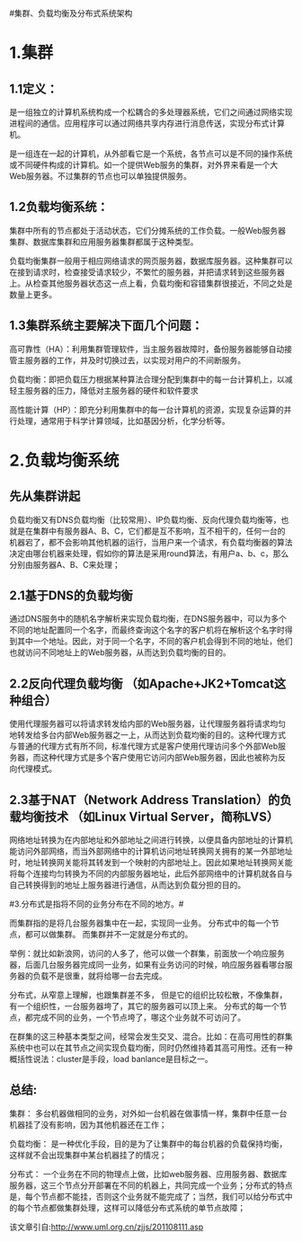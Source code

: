 #集群、负载均衡及分布式系统架构 
# 1.集群 #

## 1.1定义： ##

是一组独立的计算机系统构成一个松耦合的多处理器系统，它们之间通过网络实现进程间的通信。应用程序可以通过网络共享内存进行消息传送，实现分布式计算机。

是一组连在一起的计算机，从外部看它是一个系统，各节点可以是不同的操作系统或不同硬件构成的计算机。如一个提供Web服务的集群，对外界来看是一个大Web服务器。不过集群的节点也可以单独提供服务。

## 1.2负载均衡系统： ##

集群中所有的节点都处于活动状态，它们分摊系统的工作负载。一般Web服务器集群、数据库集群和应用服务器集群都属于这种类型。

负载均衡集群一般用于相应网络请求的网页服务器，数据库服务器。这种集群可以在接到请求时，检查接受请求较少，不繁忙的服务器，并把请求转到这些服务器上。从检查其他服务器状态这一点上看，负载均衡和容错集群很接近，不同之处是数量上更多。

## 1.3集群系统主要解决下面几个问题： ##

高可靠性（HA）：利用集群管理软件，当主服务器故障时，备份服务器能够自动接管主服务器的工作，并及时切换过去，以实现对用户的不间断服务。


负载均衡：即把负载压力根据某种算法合理分配到集群中的每一台计算机上，以减轻主服务器的压力，降低对主服务器的硬件和软件要求


高性能计算（HP）：即充分利用集群中的每一台计算机的资源，实现复杂运算的并行处理，通常用于科学计算领域，比如基因分析，化学分析等。
# 2.负载均衡系统 #

## 先从集群讲起 ##

负载均衡又有DNS负载均衡（比较常用）、IP负载均衡、反向代理负载均衡等，也就是在集群中有服务器A、B、C，它们都是互不影响，互不相干的，任何一台的机器宕了，都不会影响其他机器的运行，当用户来一个请求，有负载均衡器的算法决定由哪台机器来处理，假如你的算法是采用round算法，有用户a、b、c，那么分别由服务器A、B、C来处理；

## 2.1基于DNS的负载均衡 ##


通过DNS服务中的随机名字解析来实现负载均衡，在DNS服务器中，可以为多个不同的地址配置同一个名字，而最终查询这个名字的客户机将在解析这个名字时得到其中一个地址。因此，对于同一个名字，不同的客户机会得到不同的地址，他们也就访问不同地址上的Web服务器，从而达到负载均衡的目的。

## 2.2反向代理负载均衡 （如Apache+JK2+Tomcat这种组合） ##

使用代理服务器可以将请求转发给内部的Web服务器，让代理服务器将请求均匀地转发给多台内部Web服务器之一上，从而达到负载均衡的目的。这种代理方式与普通的代理方式有所不同，标准代理方式是客户使用代理访问多个外部Web服务器，而这种代理方式是多个客户使用它访问内部Web服务器，因此也被称为反向代理模式。

## 2.3基于NAT（Network Address Translation）的负载均衡技术 （如Linux Virtual Server，简称LVS） ##


网络地址转换为在内部地址和外部地址之间进行转换，以便具备内部地址的计算机能访问外部网络，而当外部网络中的计算机访问地址转换网关拥有的某一外部地址时，地址转换网关能将其转发到一个映射的内部地址上。因此如果地址转换网关能将每个连接均匀转换为不同的内部服务器地址，此后外部网络中的计算机就各自与自己转换得到的地址上服务器进行通信，从而达到负载分担的目的。

#3.分布式是指将不同的业务分布在不同的地方。#

而集群指的是将几台服务器集中在一起，实现同一业务。 分布式中的每一个节点，都可以做集群。 而集群并不一定就是分布式的。

举例：就比如新浪网，访问的人多了，他可以做一个群集，前面放一个响应服务器，后面几台服务器完成同一业务，如果有业务访问的时候，响应服务器看哪台服务器的负载不是很重，就将给哪一台去完成。

分布式，从窄意上理解，也跟集群差不多， 但是它的组织比较松散，不像集群，有一个组织性，一台服务器垮了，其它的服务器可以顶上来。 分布式的每一个节点，都完成不同的业务，一个节点垮了，哪这个业务就不可访问了。

在群集的这三种基本类型之间，经常会发生交叉、混合。比如：在高可用性的群集系统中也可以在其节点之间实现负载均衡，同时仍然维持着其高可用性。还有一种概括性说法：cluster是手段，load banlance是目标之一。

## 总结: ##

集群：
多台机器做相同的业务，对外如一台机器在做事情一样，集群中任意一台机器挂了没有影响，因为其他机器还在工作；

负载均衡：
是一种优化手段，目的是为了让集群中的每台机器的负载保持均衡，这样就不会出现集群中某台机器挂了的情况；

分布式：
一个业务在不同的物理点上做，比如web服务器、应用服务器、数据库服务器，这三个节点分开部署在不同的机器上，共同完成一个业务；分布式的特点是，每个节点都不能挂，否则这个业务就不能完成了；当然，我们可以给分布式中的每个节点都做集群处理，这样可以降低分布式系统的单节点故障； 

该文章引自:http://www.uml.org.cn/zjjs/201108111.asp